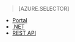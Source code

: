 > [AZURE.SELECTOR]
- [Portal](media-services-manage-content)
- [.NET](media-services-dotnet-upload-files)
- [REST API](media-services-rest-upload-files)
